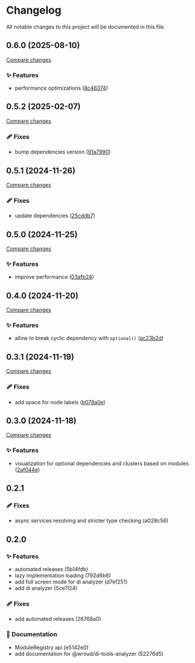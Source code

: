 <!-- header -->
# Changelog

All notable changes to this project will be documented in this file.

<!-- version:0.6.0 -->
## 0.6.0 (2025-08-10)

[Compare changes](https://github.com/Wroud/foundation/compare/di-tools-analyzer-v0.5.2...di-tools-analyzer-v0.6.0)

<!-- changelog -->
### ✨ Features

- performance optimizations ([8c46374](https://github.com/Wroud/foundation/commit/8c46374))

<!-- version:0.5.2 -->
## 0.5.2 (2025-02-07)

[Compare changes](https://github.com/Wroud/foundation/compare/di-tools-analyzer-v0.5.1...di-tools-analyzer-v0.5.2)

<!-- changelog -->
### 🩹 Fixes

- bump dependencies version ([91a7990](https://github.com/Wroud/foundation/commit/91a7990))

<!-- version:0.5.1 -->
## 0.5.1 (2024-11-26)

[Compare changes](https://github.com/Wroud/foundation/compare/di-tools-analyzer-v0.5.0...di-tools-analyzer-v0.5.1)

<!-- changelog -->
### 🩹 Fixes

- update dependencies ([25cddb7](https://github.com/Wroud/foundation/commit/25cddb7))

<!-- version:0.5.0 -->
## 0.5.0 (2024-11-25)

[Compare changes](https://github.com/Wroud/foundation/compare/di-tools-analyzer-v0.4.0...di-tools-analyzer-v0.5.0)

<!-- changelog -->
### ✨ Features

- improve performance ([03afb24](https://github.com/Wroud/foundation/commit/03afb24))

<!-- version:0.4.0 -->
## 0.4.0 (2024-11-20)

[Compare changes](https://github.com/Wroud/foundation/compare/di-tools-analyzer-v0.3.1...di-tools-analyzer-v0.4.0)

<!-- changelog -->
### ✨ Features

- allow to break cyclic dependency with `optional()` ([ac23b2d](https://github.com/Wroud/foundation/commit/ac23b2d))

<!-- version:0.3.1 -->
## 0.3.1 (2024-11-19)

[Compare changes](https://github.com/Wroud/foundation/compare/di-tools-analyzer-v0.3.0...di-tools-analyzer-v0.3.1)

<!-- changelog -->
### 🩹 Fixes

- add space for node labels ([b078a0e](https://github.com/Wroud/foundation/commit/b078a0e))

<!-- version:0.3.0 -->
## 0.3.0 (2024-11-18)

[Compare changes](https://github.com/Wroud/foundation/compare/di-tools-analyzer-v0.2.1...di-tools-analyzer-v0.3.0)

<!-- changelog -->
### ✨ Features

- visualization for optional dependencies and clusters based on modules ([2af044e](https://github.com/Wroud/foundation/commit/2af044e))

<!-- version:0.2.1 -->
## 0.2.1

### 🩹 Fixes

- async services resolving and stricter type checking (a028c56)

<!-- version:0.2.0 -->
## 0.2.0

### ✨ Features

- automated releases (5b14fdb)
- lazy implementation loading (792d6b6)
- add full screen mode for di analyzer (d7ef251)
- add di analyzer (5ce1124)

### 🩹 Fixes

- add automated releases (26768a0)

### 📖 Documentation

- ModuleRegistry api (e5142e0)
- add documentation for @wroud/di-tools-analyzer (52276d5)

